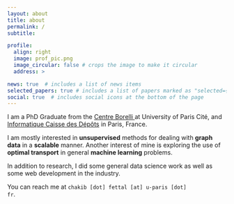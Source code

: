 ```yaml
---
layout: about
title: about
permalink: /
subtitle:

profile:
  align: right
  image: prof_pic.png
  image_circular: false # crops the image to make it circular
  address: >

news: true  # includes a list of news items
selected_papers: true # includes a list of papers marked as "selected={true}"
social: true  # includes social icons at the bottom of the page
---
```

I am a PhD Graduate from the 
<a href='https://centreborelli.ens-paris-saclay.fr/en'>Centre Borelli </a> at University of Paris Cité, and <a href="https://www.icdc.caissedesdepots.fr/"> Informatique Caisse des Dépôts</a> in Paris, France.



I am mostly interested in **unsupervised** methods for dealing with **graph data** in a **scalable** manner. Another interest of mine is exploring the use of **optimal transport** in general **machine learning** problems.

In addition to research, I did some general data science work as well as some web development in the industry.

You can reach me at <code>chakib [dot] fettal [at] u-paris [dot] fr</code>.

